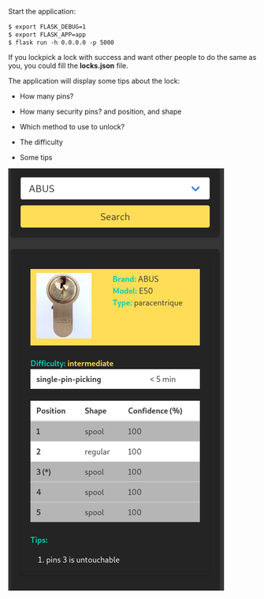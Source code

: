 Start the application:
```
$ export FLASK_DEBUG=1
$ export FLASK_APP=app
$ flask run -h 0.0.0.0 -p 5000
```

If you lockpick a lock with success and want other people to do the same as you, you could fill the __locks.json__ file.

The application will display some tips about the lock:

* How many pins?

* How many security pins? and position, and shape

* Which method to use to unlock?

* The difficulty

* Some tips


![](images/screen.png)